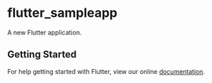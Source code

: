 # flutter_sampleapp

A new Flutter application.

## Getting Started

For help getting started with Flutter, view our online
[documentation](https://flutter.io/).
